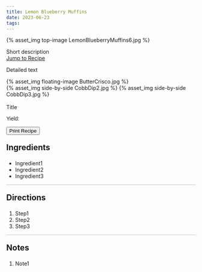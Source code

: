 ```yaml
---
title: Lemon Blueberry Muffins
date: 2023-06-23
tags:
---
```

{% asset_img top-image LemonBlueberryMuffins6.jpg %}
<div class="post-body">
Short description

<br>
<!--more-->

<a class="jump-to-recipe-btn" href="#recipejump"> 
    Jump to Recipe
</a>

Detailed text

<div style="display:flex;">
<div>
    {% asset_img floating-image ButterCrisco.jpg %}
</div>
</div>

<div style="display:flex;">
    {% asset_img side-by-side CobbDip2.jpg %}
    {% asset_img side-by-side CobbDip3.jpg %}
</div>

<br>
</div>

<div id="recipejump"></div>
<div id="recipe">
    <div class="recipe-box">
        <div class="recipe-title-box">
            <div>
                <div class="recipe-title-box-title">
                    <div class="recipe-title-box-header">Title</div>
                </div>
                <p class="recipe-title-box-title" style="font-family: Arial;">Yield: </p>
            </div>
            <!-- {% asset_img recipe-title-box-img LemonBlueberryMuffins6.jpg %} -->
            <button class="print-recipe"
                    type="button"
                    onclick="printDIV('recipe')" >
                Print Recipe
            </button>
        </div>
        <p style="font-size:150%;"><b>Ingredients</b></p>
        <ul class="post-body">
                <li>Ingredient1</li>
                <li>Ingredient2</li>
                <li>Ingredient3</li>
        </ul>
        <hr style="height:1px;background-color:rgb(189, 189, 189) ">
        <p style="font-size:150%;"><b>Directions</b></p>
        <ol class="post-body">
            <li>Step1</li>
            <li>Step2</li>
            <li>Step3</li> 
        </ol> 
        <hr style="height:1px;background-color:rgb(189, 189, 189) ">
        <p style="font-size:150%;"><b>Notes</b></p>
        <ol class="post-body">
            <li>Note1</li>
        </ol>
    </div>
</div>

<br>
